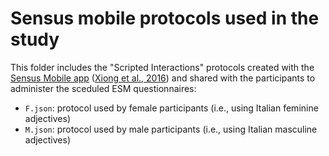 # Sensus mobile protocols used in the study
This folder includes the "Scripted Interactions" protocols created with the [Sensus Mobile app](https://predictive-technology-laboratory.github.io/sensus/) ([Xiong et al., 2016](https://doi.org/10.1145/2971648.2971711)) and shared with the participants to administer the sceduled ESM questionnaires:

- `F.json`: protocol used by female participants (i.e., using Italian feminine adjectives)
- `M.json`: protocol used by male participants (i.e., using Italian masculine adjectives)
